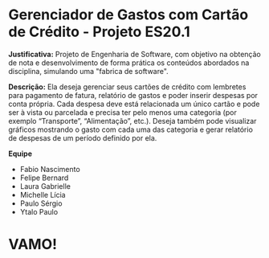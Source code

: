 # Gerenciador de Gastos com Cartão de Crédito - Projeto ES20.1

**Justificativa:** Projeto de Engenharia de Software, com objetivo na obtenção de nota e desenvolvimento de forma prática os conteúdos abordados na disciplina, simulando uma "fabrica de software".

**Descrição:** Ela deseja gerenciar seus cartões de crédito com lembretes para pagamento de fatura, relatório de gastos e poder inserir despesas por conta própria. Cada despesa deve está relacionada um único cartão e pode ser à vista ou parcelada e precisa ter pelo menos uma categoria (por exemplo “Transporte”, “Alimentação”, etc.). Deseja também pode visualizar gráficos mostrando o gasto com cada uma das categoria e gerar relatório de despesas de um período definido por ela.


****Equipe****
* Fabio Nascimento
* Felipe Bernard
* Laura Gabrielle 
* Michelle Lícia
* Paulo Sérgio
* Ytalo Paulo


# VAMO!
